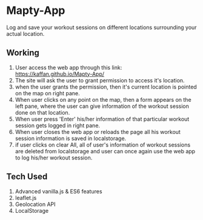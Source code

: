# Mapty-App
Log and save your workout sessions on different locations surrounding your actual location.

## Working
1. User access the web app through this link: https://kaffan.github.io/Mapty-App/
2. The site will ask the user to grant permission to access it's location.
3. when the user grants the permission, then it's current location is pointed on the map on right pane.
4. When user clicks on any point on the map, then a form appears on the left pane, where the user can give information of the workout session done on that location.
5. When user press 'Enter' his/her information of that particular workout session gets logged in right pane.
6. When user closes the web app or reloads the page all his workout session information is saved in localstorage.
7. if user clicks on clear All, all of user's information of workout sessions are deleted from localstorage and user can once again use the web app to log his/her workout session.

## Tech Used
1. Advanced vanilla.js & ES6 features
2. leaflet.js
3. Geolocation API
4. LocalStorage
